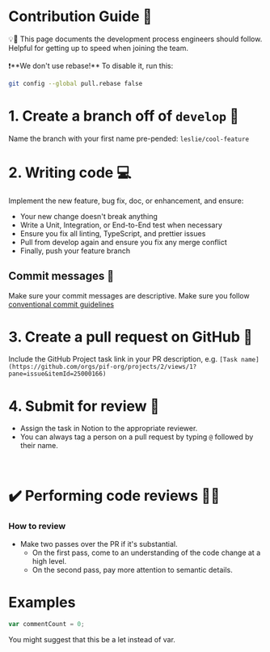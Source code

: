 # Contribution Guide 🔄

<aside>
💡📘 This page documents the development process engineers should follow. Helpful for getting up to speed when joining the team.
</aside>
<br>

<aside>
❗️**We don't use rebase!** To disable it, run this:
</aside>

```bash
git config --global pull.rebase false
```


# 1. Create a branch off of `develop` 🌿

Name the branch with your first name pre-pended:
`leslie/cool-feature`

# 2. Writing code 💻

Implement the new feature, bug fix, doc, or enhancement, and ensure:
- Your new change doesn't break anything
- Write a Unit, Integration, or End-to-End test when necessary
- Ensure you fix all linting, TypeScript, and prettier issues
- Pull from develop again and ensure you fix any merge conflict
- Finally, push your feature branch

## Commit messages 📝

Make sure your commit messages are descriptive. Make sure you follow [conventional commit guidelines](https://www.conventionalcommits.org/en/v1.0.0/)

# 3. Create a pull request on GitHub 🚀

Include the GitHub Project task link in your PR description, e.g. `[Task name](https://github.com/orgs/pif-org/projects/2/views/1?pane=issue&itemId=25000166)`

# 4. Submit for review 🧐

- Assign the task in Notion to the appropriate reviewer.
- You can always tag a person on a pull request by typing `@` followed by their name.

<br>

# ✔️ Performing code reviews 🕵️‍♀️

### How to review

- Make two passes over the PR if it's substantial.
    - On the first pass, come to an understanding of the code change at a high level.
    - On the second pass, pay more attention to semantic details.

# Examples

```jsx
var commentCount = 0;
```

You might suggest that this be a let instead of var.
